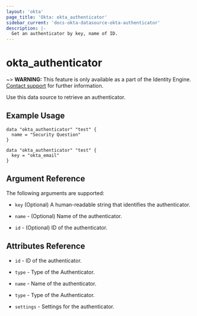 ```yaml
---
layout: 'okta'
page_title: 'Okta: okta_authenticator'
sidebar_current: 'docs-okta-datasource-okta-authenticator'
description: |-
  Get an authenticator by key, name of ID.
---
```


# okta_authenticator

~> **WARNING:** This feature is only available as a part of the Identity Engine. [Contact support](mailto:dev-inquiries@okta.com) for further information.

Use this data source to retrieve an authenticator.

## Example Usage

```hcl
data "okta_authenticator" "test" {
  name = "Security Question"
}
```

```hcl
data "okta_authenticator" "test" {
  key = "okta_email"
}
```

## Argument Reference

The following arguments are supported:

- `key` (Optional) A human-readable string that identifies the authenticator.

- `name` - (Optional) Name of the authenticator.

- `id` - (Optional) ID of the authenticator.

## Attributes Reference

- `id` - ID of the authenticator.

- `type` - Type of the Authenticator.

- `name` - Name of the authenticator.

- `type` - Type of the Authenticator.

- `settings` - Settings for the authenticator.


